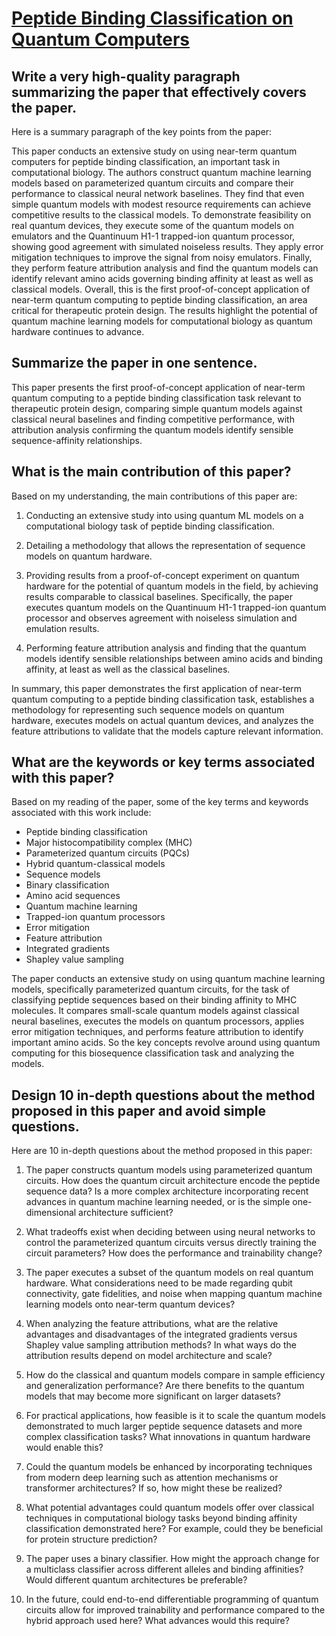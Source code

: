 # [Peptide Binding Classification on Quantum Computers](https://arxiv.org/abs/2311.15696)

## Write a very high-quality paragraph summarizing the paper that effectively covers the paper.

 Here is a summary paragraph of the key points from the paper:

This paper conducts an extensive study on using near-term quantum computers for peptide binding classification, an important task in computational biology. The authors construct quantum machine learning models based on parameterized quantum circuits and compare their performance to classical neural network baselines. They find that even simple quantum models with modest resource requirements can achieve competitive results to the classical models. To demonstrate feasibility on real quantum devices, they execute some of the quantum models on emulators and the Quantinuum H1-1 trapped-ion quantum processor, showing good agreement with simulated noiseless results. They apply error mitigation techniques to improve the signal from noisy emulators. Finally, they perform feature attribution analysis and find the quantum models can identify relevant amino acids governing binding affinity at least as well as classical models. Overall, this is the first proof-of-concept application of near-term quantum computing to peptide binding classification, an area critical for therapeutic protein design. The results highlight the potential of quantum machine learning models for computational biology as quantum hardware continues to advance.


## Summarize the paper in one sentence.

 This paper presents the first proof-of-concept application of near-term quantum computing to a peptide binding classification task relevant to therapeutic protein design, comparing simple quantum models against classical neural baselines and finding competitive performance, with attribution analysis confirming the quantum models identify sensible sequence-affinity relationships.


## What is the main contribution of this paper?

 Based on my understanding, the main contributions of this paper are:

1) Conducting an extensive study into using quantum ML models on a computational biology task of peptide binding classification. 

2) Detailing a methodology that allows the representation of sequence models on quantum hardware.

3) Providing results from a proof-of-concept experiment on quantum hardware for the potential of quantum models in the field, by achieving results comparable to classical baselines. Specifically, the paper executes quantum models on the Quantinuum H1-1 trapped-ion quantum processor and observes agreement with noiseless simulation and emulation results.

4) Performing feature attribution analysis and finding that the quantum models identify sensible relationships between amino acids and binding affinity, at least as well as the classical baselines.

In summary, this paper demonstrates the first application of near-term quantum computing to a peptide binding classification task, establishes a methodology for representing such sequence models on quantum hardware, executes models on actual quantum devices, and analyzes the feature attributions to validate that the models capture relevant information.


## What are the keywords or key terms associated with this paper?

 Based on my reading of the paper, some of the key terms and keywords associated with this work include:

- Peptide binding classification
- Major histocompatibility complex (MHC)
- Parameterized quantum circuits (PQCs)
- Hybrid quantum-classical models
- Sequence models
- Binary classification 
- Amino acid sequences
- Quantum machine learning
- Trapped-ion quantum processors
- Error mitigation
- Feature attribution 
- Integrated gradients
- Shapley value sampling

The paper conducts an extensive study on using quantum machine learning models, specifically parameterized quantum circuits, for the task of classifying peptide sequences based on their binding affinity to MHC molecules. It compares small-scale quantum models against classical neural baselines, executes the models on quantum processors, applies error mitigation techniques, and performs feature attribution to identify important amino acids. So the key concepts revolve around using quantum computing for this biosequence classification task and analyzing the models.


## Design 10 in-depth questions about the method proposed in this paper and avoid simple questions.

 Here are 10 in-depth questions about the method proposed in this paper:

1. The paper constructs quantum models using parameterized quantum circuits. How does the quantum circuit architecture encode the peptide sequence data? Is a more complex architecture incorporating recent advances in quantum machine learning needed, or is the simple one-dimensional architecture sufficient?

2. What tradeoffs exist when deciding between using neural networks to control the parameterized quantum circuits versus directly training the circuit parameters? How does the performance and trainability change?

3. The paper executes a subset of the quantum models on real quantum hardware. What considerations need to be made regarding qubit connectivity, gate fidelities, and noise when mapping quantum machine learning models onto near-term quantum devices?

4. When analyzing the feature attributions, what are the relative advantages and disadvantages of the integrated gradients versus Shapley value sampling attribution methods? In what ways do the attribution results depend on model architecture and scale?  

5. How do the classical and quantum models compare in sample efficiency and generalization performance? Are there benefits to the quantum models that may become more significant on larger datasets?

6. For practical applications, how feasible is it to scale the quantum models demonstrated to much larger peptide sequence datasets and more complex classification tasks? What innovations in quantum hardware would enable this?

7. Could the quantum models be enhanced by incorporating techniques from modern deep learning such as attention mechanisms or transformer architectures? If so, how might these be realized?

8. What potential advantages could quantum models offer over classical techniques in computational biology tasks beyond binding affinity classification demonstrated here? For example, could they be beneficial for protein structure prediction?

9. The paper uses a binary classifier. How might the approach change for a multiclass classifier across different alleles and binding affinities? Would different quantum architectures be preferable?

10. In the future, could end-to-end differentiable programming of quantum circuits allow for improved trainability and performance compared to the hybrid approach used here? What advances would this require?
